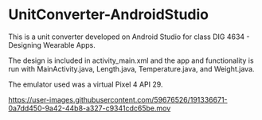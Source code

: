 # UnitConverter-AndroidStudio

This is a unit converter developed on Android Studio for class DIG 4634 - Designing Wearable Apps.

The design is included in activity_main.xml and the app and functionality is run with MainActivity.java, Length.java, Temperature.java, and Weight.java.

The emulator used was a virtual Pixel 4 API 29.



https://user-images.githubusercontent.com/59676526/191336671-0a7dd450-9a42-44b8-a327-c9341cdc65be.mov

